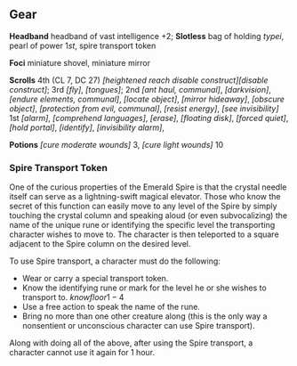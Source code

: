 ## **Gear**

**Headband** headband of vast intelligence +2;
**Slotless** bag of holding $type i$, pearl of power $1st$, spire transport token

**Foci** miniature shovel, miniature mirror

**Scrolls**
4th (CL 7, DC 27)
*[heightened reach disable construct][disable construct]*;
3rd
*[fly]*,
*[tongues]*;
2nd
*[ant haul, communal]*,
*[darkvision]*,
*[endure elements, communal]*,
*[locate object]*,
*[mirror hideaway]*,
*[obscure object]*,
*[protection from evil, communal]*,
*[resist energy]*,
*[see invisibility]*
1st
*[alarm]*,
*[comprehend languages]*,
*[erase]*,
*[floating disk]*,
*[forced quiet]*,
*[hold portal]*,
*[identify]*,
*[invisibility alarm]*,

**Potions** *[cure moderate wounds]* $3$, *[cure light wounds]* $10$

### **Spire Transport Token**

One of the curious properties of the Emerald Spire is that the crystal needle itself can serve as a lightning-swift magical elevator. Those who know the secret of this function can easily move to any level of the Spire by simply touching the crystal column and speaking aloud (or even subvocalizing) the name of the unique rune or identifying the specific level the transporting character wishes to move to. The character is then teleported to a square adjacent to the Spire column on the desired level.

To use Spire transport, a character must do the following:

* Wear or carry a special transport token.
* Know the identifying rune or mark for the level he or she wishes to transport to. $know floor 1-4$
* Use a free action to speak the name of the rune.
* Bring no more than one other creature along (this is the  only way a nonsentient or unconscious character can use Spire transport).

Along with doing all of the above, after using the Spire  transport, a character cannot use it again for 1 hour.